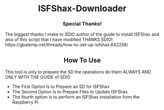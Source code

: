 <h1 align="center"> ISFShax-Downloader</h1>

<h3 align="center">Special Thanks!</h3>
The biggest thanks I make to SDIO author of the guide to install ISFShax and also of this script that I have modified 
THANKS SDIO! https://gbatemp.net/threads/how-to-set-up-isfshax.642258/

<h2 align="center"> How To Use </h2>
This tool is only to prepare the SD the operations do them ALWAYS AND ONLY WITH THE GUIDE of SDIO

- The First Option Is to Prepare an SD for ISFShax
- The Second Option Is to Prepare Files to Update ISFShax
- The fourth option is to perform an ISFShax installation from the Raspberry Pi
